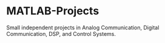 # MATLAB-Projects
Small independent projects in Analog Communication, Digital Communication, DSP, and Control Systems.
